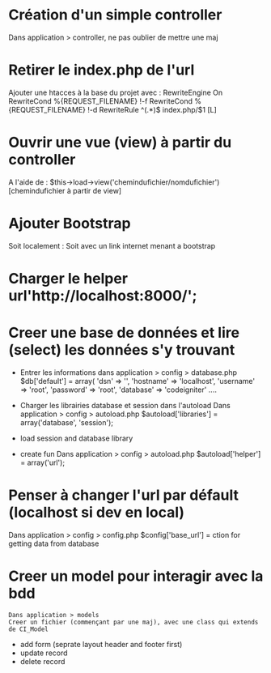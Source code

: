 # Création d'un simple controller
Dans application > controller, ne pas oublier de mettre une maj

# Retirer le index.php de l'url
Ajouter une htacces à la base du projet avec :
    RewriteEngine On
    RewriteCond %{REQUEST_FILENAME} !-f
    RewriteCond %{REQUEST_FILENAME} !-d
    RewriteRule ^(.*)$ index.php/$1 [L]

# Ouvrir une vue (view) à partir du controller
A l'aide de : $this->load->view('chemindufichier/nomdufichier') [chemindufichier à partir de view]

# Ajouter Bootstrap
Soit localement :
    <link rel="stylesheet" href="<?= base_url('assets/css/bootstrap.min.css') ?>">
Soit avec un link internet menant a bootstrap

# Charger le helper url'http://localhost:8000/';

# Creer une base de données et lire (select) les données s'y trouvant
 - Entrer les informations dans application > config > database.php
    $db['default'] = array(
	'dsn'	=> '',
	'hostname' => 'localhost',
	'username' => 'root',
	'password' => 'root',
	'database' => 'codeigniter'
    ....
 - Charger les librairies database et session dans l'autoload
   Dans application > config > autoload.php
    $autoload['libraries'] = array('database', 'session');






- load session and database library
- create fun
Dans application > config > autoload.php
    $autoload['helper'] = array('url');

# Penser à changer l'url par défault (localhost si dev en local)
Dans application > config > config.php
    $config['base_url'] = ction for getting data from database

# Creer un model pour interagir avec la bdd
    Dans application > models
    Creer un fichier (commençant par une maj), avec une class qui extends de CI_Model


- add form (seprate layout header and footer first)
- update record
- delete record
